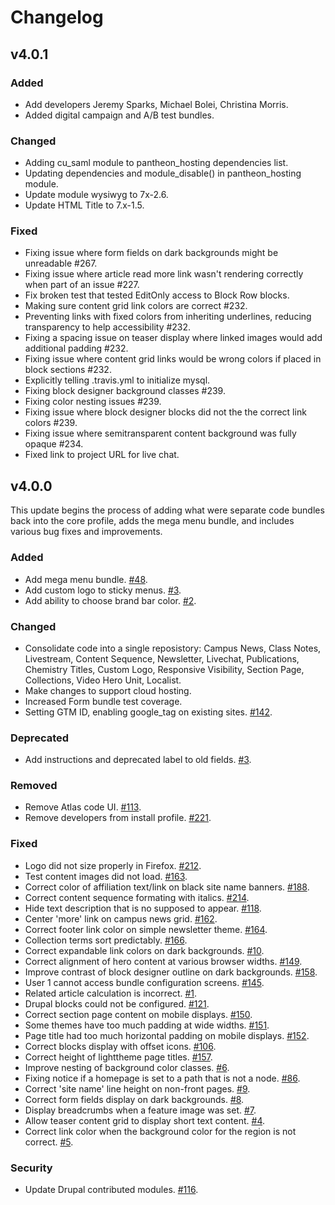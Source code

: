 # Changelog

## v4.0.1

### Added

* Add developers Jeremy Sparks, Michael Bolei, Christina Morris.
* Added digital campaign and A/B test bundles.

### Changed

* Adding cu_saml module to pantheon_hosting dependencies list.
* Updating dependencies and module_disable() in pantheon_hosting module.
* Update module wysiwyg to 7x-2.6.
* Update HTML Title to 7.x-1.5.

### Fixed

* Fixing issue where form fields on dark backgrounds might be unreadable #267.
* Fixing issue where article read more link wasn't rendering correctly when part of an issue #227.
* Fix broken test that tested EditOnly access to Block Row blocks.
* Making sure content grid link colors are correct #232.
* Preventing links with fixed colors from inheriting underlines, reducing transparency to help accessibility #232.
* Fixing a spacing issue on teaser display where linked images would add additional padding #232.
* Fixing issue where content grid links would be wrong colors if placed in block sections #232.
* Explicitly telling .travis.yml to initialize mysql.
* Fixing block designer background classes #239.
* Fixing color nesting issues #239.
* Fixing issue where block designer blocks did not the the correct link colors #239.
* Fixing issue where semitransparent content background was fully opaque #234.
* Fixed link to project URL for live chat.

## v4.0.0

This update begins the process of adding what were separate code bundles back into the core profile, adds the mega menu bundle, and includes various bug fixes and improvements.

### Added

* Add mega menu bundle. [#48](https://github.com/CuBoulder/express_mono/issues/48).
* Add custom logo to sticky menus. [#3](https://github.com/CuBoulder/express_mono/issues/3).
* Add ability to choose brand bar color. [#2](https://github.com/CuBoulder/express_mono/issues/2).

### Changed

* Consolidate code into a single reposistory: Campus News, Class Notes, Livestream, Content Sequence, Newsletter, Livechat, Publications, Chemistry Titles, Custom Logo, Responsive Visibility, Section Page, Collections, Video Hero Unit, Localist.
* Make changes to support cloud hosting.
* Increased Form bundle test coverage.
* Setting GTM ID, enabling google_tag on existing sites. [#142](https://github.com/CuBoulder/express_mono/issues/142).

### Deprecated

* Add instructions and deprecated label to old fields. [#3](https://github.com/CuBoulder/express_mono/issues/3).

### Removed

* Remove Atlas code UI. [#113](https://github.com/CuBoulder/express_mono/issues/113).
* Remove developers from install profile. [#221](https://github.com/CuBoulder/express_mono/issues/221).

### Fixed

* Logo did not size properly in Firefox. [#212](https://github.com/CuBoulder/express_mono/issues/212).
* Test content images did not load. [#163](https://github.com/CuBoulder/express_mono/issues/163).
* Correct color of affiliation text/link on black site name banners. [#188](https://github.com/CuBoulder/express_mono/issue/188s).
* Correct content sequence formating with italics. [#214](https://github.com/CuBoulder/express_mono/issues/214).
* Hide text description that is no supposed to appear. [#118](https://github.com/CuBoulder/express_mono/issues/118).
* Center 'more' link on campus news grid. [#162](https://github.com/CuBoulder/express_mono/issues/162).
* Correct footer link color on simple newsletter theme. [#164](https://github.com/CuBoulder/express_mono/issues/164).
* Collection terms sort predictably. [#166](https://github.com/CuBoulder/express_mono/issues/166).
* Correct expandable link colors on dark backgrounds. [#10](https://github.com/CuBoulder/express_mono/issues/10).
* Correct alignment of hero content at various browser widths. [#149](https://github.com/CuBoulder/express_mono/issues/149).
* Improve contrast of block designer outline on dark backgrounds. [#158](https://github.com/CuBoulder/express_mono/issues/158).
* User 1 cannot access bundle configuration screens. [#145](https://github.com/CuBoulder/express_mono/issues/145).
* Related article calculation is incorrect. [#1](https://github.com/CuBoulder/express_mono/issues/1).
* Drupal blocks could not be configured. [#121](https://github.com/CuBoulder/express_mono/issues/121).
* Correct section page content on mobile displays. [#150](https://github.com/CuBoulder/express_mono/issues/150).
* Some themes have too much padding at wide widths. [#151](https://github.com/CuBoulder/express_mono/issues/151).
* Page title had too much horizontal padding on mobile displays. [#152](https://github.com/CuBoulder/express_mono/issues/152).
* Correct blocks display with offset icons. [#106](https://github.com/CuBoulder/express_mono/issues/106).
* Correct height of lighttheme page titles. [#157](https://github.com/CuBoulder/express_mono/issues/157).
* Improve nesting of background color classes. [#6](https://github.com/CuBoulder/express_mono/issues/6).
* Fixing notice if a homepage is set to a path that is not a node. [#86](https://github.com/CuBoulder/express_mono/issues/86).
* Correct 'site name' line height on non-front pages. [#9](https://github.com/CuBoulder/express_mono/issues/9).
* Correct form fields display on dark backgrounds. [#8](https://github.com/CuBoulder/express_mono/issues/8).
* Display breadcrumbs when a feature image was set. [#7](https://github.com/CuBoulder/express_mono/issues/7).
* Allow teaser content grid to display short text content. [#4](https://github.com/CuBoulder/express_mono/issues/4).
* Correct link color when the background color for the region is not correct. [#5](https://github.com/CuBoulder/express_mon/5o/issues).

### Security

* Update Drupal contributed modules. [#116](https://github.com/CuBoulder/express_mono/issues/116).
